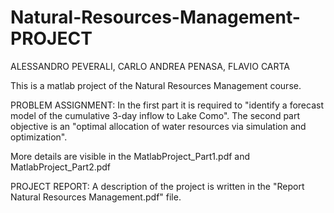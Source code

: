 # Natural-Resources-Management-PROJECT

ALESSANDRO PEVERALI, CARLO ANDREA PENASA, FLAVIO CARTA

This is a matlab project of the Natural Resources Management course.

PROBLEM ASSIGNMENT:
In the first part it is required to "identify a forecast model of the cumulative 3-day inflow to Lake Como".
The second part objective is an "optimal allocation of water resources via simulation and optimization".

More details are visible in the MatlabProject_Part1.pdf and MatlabProject_Part2.pdf

PROJECT REPORT:
A description of the project is written in the "Report Natural Resources Management.pdf" file.